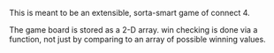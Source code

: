 This is meant to be an extensible, sorta-smart game of connect 4.

The game board is stored as a 2-D array. win checking is done via a function, not just by comparing to an array of possible winning values.
